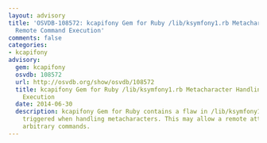```yaml
---
layout: advisory
title: 'OSVDB-108572: kcapifony Gem for Ruby /lib/ksymfony1.rb Metacharacter Handling
  Remote Command Execution'
comments: false
categories:
- kcapifony
advisory:
  gem: kcapifony
  osvdb: 108572
  url: http://osvdb.org/show/osvdb/108572
  title: kcapifony Gem for Ruby /lib/ksymfony1.rb Metacharacter Handling Remote Command
    Execution
  date: 2014-06-30
  description: kcapifony Gem for Ruby contains a flaw in /lib/ksymfony1.rb that is
    triggered when handling metacharacters. This may allow a remote attacker to execute
    arbitrary commands.
---
```

